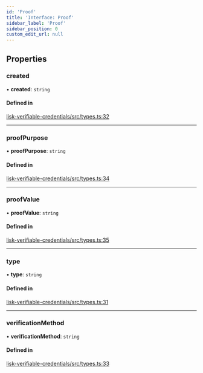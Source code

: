 ```yaml
---
id: 'Proof'
title: 'Interface: Proof'
sidebar_label: 'Proof'
sidebar_position: 0
custom_edit_url: null
---
```


## Properties

### created

• **created**: `string`

#### Defined in

[lisk-verifiable-credentials/src/types.ts:32](https://github.com/aldhosutra/lisk-did/blob/dd73109/packages/lisk-verifiable-credentials/src/types.ts#L32)

---

### proofPurpose

• **proofPurpose**: `string`

#### Defined in

[lisk-verifiable-credentials/src/types.ts:34](https://github.com/aldhosutra/lisk-did/blob/dd73109/packages/lisk-verifiable-credentials/src/types.ts#L34)

---

### proofValue

• **proofValue**: `string`

#### Defined in

[lisk-verifiable-credentials/src/types.ts:35](https://github.com/aldhosutra/lisk-did/blob/dd73109/packages/lisk-verifiable-credentials/src/types.ts#L35)

---

### type

• **type**: `string`

#### Defined in

[lisk-verifiable-credentials/src/types.ts:31](https://github.com/aldhosutra/lisk-did/blob/dd73109/packages/lisk-verifiable-credentials/src/types.ts#L31)

---

### verificationMethod

• **verificationMethod**: `string`

#### Defined in

[lisk-verifiable-credentials/src/types.ts:33](https://github.com/aldhosutra/lisk-did/blob/dd73109/packages/lisk-verifiable-credentials/src/types.ts#L33)
